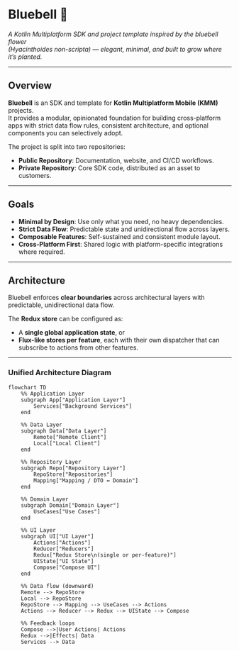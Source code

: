 # Bluebell 🌸

*A Kotlin Multiplatform SDK and project template inspired by the bluebell flower  
(*Hyacinthoides non-scripta*) — elegant, minimal, and built to grow where it’s planted.*

---

## Overview

**Bluebell** is an SDK and template for **Kotlin Multiplatform Mobile (KMM)** projects.  
It provides a modular, opinionated foundation for building cross-platform apps with strict data flow rules, consistent architecture, and optional components you can selectively adopt.

The project is split into two repositories:

- **Public Repository**: Documentation, website, and CI/CD workflows.  
- **Private Repository**: Core SDK code, distributed as an asset to customers.  

---

## Goals

- **Minimal by Design**: Use only what you need, no heavy dependencies.  
- **Strict Data Flow**: Predictable state and unidirectional flow across layers.  
- **Composable Features**: Self-sustained and consistent module layout.  
- **Cross-Platform First**: Shared logic with platform-specific integrations where required.  

---

## Architecture

Bluebell enforces **clear boundaries** across architectural layers with predictable, unidirectional data flow.  

The **Redux store** can be configured as:  
- A **single global application state**, or  
- **Flux-like stores per feature**, each with their own dispatcher that can subscribe to actions from other features.  

---

### Unified Architecture Diagram

```mermaid
flowchart TD
    %% Application Layer
    subgraph App["Application Layer"]
        Services["Background Services"]
    end

    %% Data Layer
    subgraph Data["Data Layer"]
        Remote["Remote Client"]
        Local["Local Client"]
    end

    %% Repository Layer
    subgraph Repo["Repository Layer"]
        RepoStore["Repositories"]
        Mapping["Mapping / DTO ↔ Domain"]
    end

    %% Domain Layer
    subgraph Domain["Domain Layer"]
        UseCases["Use Cases"]
    end

    %% UI Layer
    subgraph UI["UI Layer"]
        Actions["Actions"]
        Reducer["Reducers"]
        Redux["Redux Store\n(single or per-feature)"]
        UIState["UI State"]
        Compose["Compose UI"]
    end

    %% Data flow (downward)
    Remote --> RepoStore
    Local --> RepoStore
    RepoStore --> Mapping --> UseCases --> Actions
    Actions --> Reducer --> Redux --> UIState --> Compose

    %% Feedback loops
    Compose -->|User Actions| Actions
    Redux -->|Effects| Data
    Services --> Data
```
